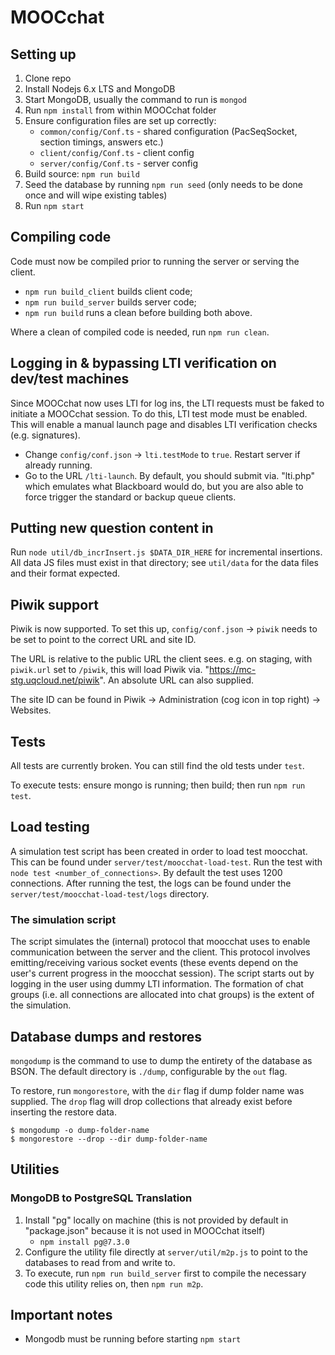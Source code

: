 # MOOCchat

## Setting up

1. Clone repo
2. Install Nodejs 6.x LTS and MongoDB
3. Start MongoDB, usually the command to run is `mongod`
4. Run `npm install` from within MOOCchat folder
5. Ensure configuration files are set up correctly:
   * `common/config/Conf.ts` - shared configuration (PacSeqSocket, section timings, answers etc.)
   * `client/config/Conf.ts` - client config
   * `server/config/Conf.ts` - server config
6. Build source: `npm run build`
7. Seed the database by running `npm run seed` (only needs to be done once and will wipe existing tables)
8. Run `npm start`

## Compiling code
Code must now be compiled prior to running the server or serving the client.

* `npm run build_client` builds client code;
* `npm run build_server` builds server code;
* `npm run build` runs a clean before building both above.

Where a clean of compiled code is needed, run `npm run clean`.

## Logging in & bypassing LTI verification on dev/test machines
Since MOOCchat now uses LTI for log ins, the LTI requests must be faked to initiate a MOOCchat session.
To do this, LTI test mode must be enabled. This will enable a manual launch page and disables LTI verification checks (e.g. signatures).

* Change `config/conf.json` -> `lti.testMode` to `true`. Restart server if already running.
* Go to the URL `/lti-launch`. By default, you should submit via. "lti.php" which emulates what Blackboard would do, but you are also able to force trigger the standard or backup queue clients.

## Putting new question content in
Run `node util/db_incrInsert.js $DATA_DIR_HERE` for incremental insertions. All data JS files must exist in that directory; see `util/data` for the data files and their format expected.

## Piwik support
Piwik is now supported. To set this up, `config/conf.json` -> `piwik` needs to be set to point to the correct URL and site ID.

The URL is relative to the public URL the client sees. e.g. on staging, with `piwik.url` set to `/piwik`, this will load Piwik via. "https://mc-stg.uqcloud.net/piwik".
An absolute URL can also supplied.

The site ID can be found in Piwik -> Administration (cog icon in top right) -> Websites.

## Tests
All tests are currently broken. You can still find the old tests under `test`.

To execute tests: ensure mongo is running; then build; then run `npm run test`.

## Load testing

A simulation test script has been created in order to load test moocchat. This can be found under `server/test/moocchat-load-test`. Run the test with `node test <number_of_connections>`. By default the test uses 1200 connections. After running the test, the logs can be found under the `server/test/moocchat-load-test/logs` directory.

### The simulation script
The script simulates the (internal) protocol that moocchat uses to enable communication between the server and the client. This protocol involves emitting/receiving various socket events (these events depend on the user's current progress in the moocchat session). The script starts out by logging in the user using dummy LTI information. The formation of chat groups (i.e. all connections are allocated into chat groups) is the extent of the simulation.

## Database dumps and restores
`mongodump` is the command to use to dump the entirety of the database as BSON. The default directory is `./dump`, configurable by the `out` flag.

To restore, run `mongorestore`, with the `dir` flag if dump folder name was supplied. The `drop` flag will drop collections that already exist before inserting the restore data. 

    $ mongodump -o dump-folder-name
    $ mongorestore --drop --dir dump-folder-name

## Utilities
### MongoDB to PostgreSQL Translation
1. Install "pg" locally on machine (this is not provided by default in 
   "package.json" because it is not used in MOOCchat itself)
   * `npm install pg@7.3.0`
2. Configure the utility file directly at `server/util/m2p.js` to point to the
   databases to read from and write to.
3. To execute, run `npm run build_server` first to compile the necessary code 
   this utility relies on, then `npm run m2p`.

## Important notes
* Mongodb must be running before starting `npm start`
